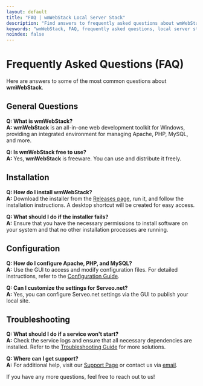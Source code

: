 ```yaml
---
layout: default
title: "FAQ | wmWebStack Local Server Stack"
description: "Find answers to frequently asked questions about wmWebStack. Learn more about setup, configuration, and troubleshooting for the local server stack."
keywords: "wmWebStack, FAQ, frequently asked questions, local server stack, Windows server, troubleshooting, setup"
noindex: false
---
```



# Frequently Asked Questions (FAQ)

Here are answers to some of the most common questions about **wmWebStack**.

## General Questions

**Q: What is wmWebStack?**  
**A:** **wmWebStack** is an all-in-one web development toolkit for Windows, providing an integrated environment for managing Apache, PHP, MySQL, and more.

**Q: Is wmWebStack free to use?**  
**A:** Yes, **wmWebStack** is freeware. You can use and distribute it freely.

## Installation

**Q: How do I install wmWebStack?**  
**A:** Download the installer from the [Releases page](https://github.com/wikimint/wmWebStack/releases), run it, and follow the installation instructions. A desktop shortcut will be created for easy access.

**Q: What should I do if the installer fails?**  
**A:** Ensure that you have the necessary permissions to install software on your system and that no other installation processes are running.

## Configuration

**Q: How do I configure Apache, PHP, and MySQL?**  
**A:** Use the GUI to access and modify configuration files. For detailed instructions, refer to the [Configuration Guide](https://webstack.wikimint.com/docs/configuration).

**Q: Can I customize the settings for Serveo.net?**  
**A:** Yes, you can configure Serveo.net settings via the GUI to publish your local site.

## Troubleshooting

**Q: What should I do if a service won't start?**  
**A:** Check the service logs and ensure that all necessary dependencies are installed. Refer to the [Troubleshooting Guide](https://webstack.wikimint.com/docs/troubleshooting) for more solutions.

**Q: Where can I get support?**  
**A:** For additional help, visit our [Support Page](https://developer.wikimint.com/p/contact.html) or contact us via [email](mailto:support@wikimint.com).

If you have any more questions, feel free to reach out to us!
